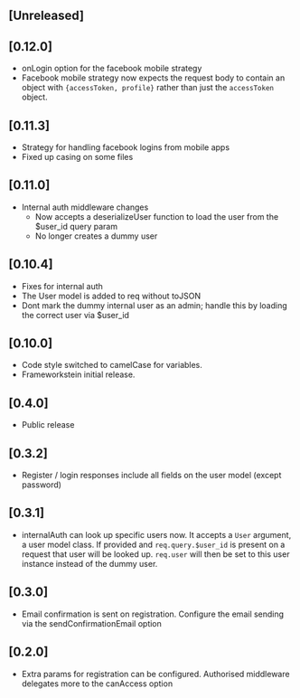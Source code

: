 
## [Unreleased]
  

## [0.12.0]
  - onLogin option for the facebook mobile strategy
  - Facebook mobile strategy now expects the request body to contain an object with `{accessToken, profile}` rather than just the `accessToken` object.

## [0.11.3]
  - Strategy for handling facebook logins from mobile apps
  - Fixed up casing on some files

## [0.11.0]
  - Internal auth middleware changes
    - Now accepts a deserializeUser function to load the user from the $user_id query param
    - No longer creates a dummy user

## [0.10.4]
  - Fixes for internal auth
  - The User model is added to req without toJSON
  - Dont mark the dummy internal user as an admin; handle this by loading the correct user via $user_id

## [0.10.0]
  - Code style switched to camelCase for variables. 
  - Frameworkstein initial release.

## [0.4.0]
  - Public release

## [0.3.2]
  - Register / login responses include all fields on the user model (except password)

## [0.3.1]
  - internalAuth can look up specific users now. It accepts a `User` argument, a user model class. If provided and `req.query.$user_id` is present on a request that user will be looked up. `req.user` will then be set to this user instance instead of the dummy user.

## [0.3.0]
  - Email confirmation is sent on registration. Configure the email sending via the sendConfirmationEmail option

## [0.2.0]
  - Extra params for registration can be configured. Authorised middleware delegates more to the canAccess option
